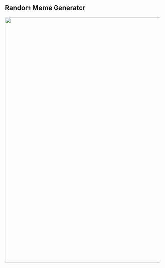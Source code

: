 ## Random Meme Generator

<p align="center">
  <img width="800" height="800" src="https://user-images.githubusercontent.com/65887526/176336908-12c7267c-81f4-46de-aede-b1e223fd9bb2.png">
</p>

